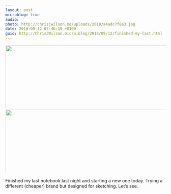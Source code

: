 ```yaml
---
layout: post
microblog: true
audio: 
photo: http://chrisjwilson.me/uploads/2018/a4adc7f8a3.jpg
date: 2018-09-12 07:46:19 +0100
guid: http://ChrisJWilson.micro.blog/2018/09/12/finished-my-last.html
---
```



<a href="http://chrisjwilson.me/uploads/2018/f807d0c114.jpg"><img src="http://chrisjwilson.me/uploads/2018/f807d0c114.jpg" width="449" height="600" style="display: inline-block; max-height: 200px; width: auto; padding: 1px;" class="sunlit_image" /></a><a href="http://chrisjwilson.me/uploads/2018/a4adc7f8a3.jpg"><img src="http://chrisjwilson.me/uploads/2018/a4adc7f8a3.jpg" width="449" height="600" style="display: inline-block; max-height: 200px; width: auto; padding: 1px;" class="sunlit_image" /></a>

Finished my last notebook last night and starting a new one today. Trying a different (cheaper) brand but designed for sketching. Let’s see. 

